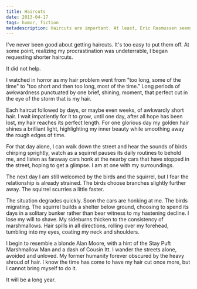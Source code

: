 ```yaml
---
title: Haircuts
date: 2013-04-17
tags: humor, fiction
metadescription: Haircuts are important. At least, Eric Rasmussen seems to think so.
---
```


I've never been good about getting haircuts. It's too easy to put them off. At
some point, realizing my procrastination was undeterrable, I began requesting
shorter haircuts.

It did not help.

I watched in horror as my hair problem went from "too long, some of the time" to
"too short and then too long, most of the time." Long periods of awkwardness
punctuated by one brief, shining, moment, that perfect cut in the eye of the
storm that is my hair.

Each haircut followed by days, or maybe even weeks, of awkwardly short hair.
I wait impatiently for it to grow, until one day, after all hope has been lost,
my hair reaches its perfect length. For one glorious day my golden hair shines a
brilliant light, highlighting my inner beauty while smoothing away the rough
edges of time.

For that day alone, I can walk down the street and hear the sounds of birds
chirping sprightly, watch as a squirrel pauses its daily routines to behold me,
and listen as faraway cars honk at the nearby cars that have stopped in the
street, hoping to get a glimpse. I am at one with my surroundings.

The next day I am still welcomed by the birds and the squirrel, but I fear the
relationship is already strained. The birds choose branches slightly further
away. The squirrel scurries a little faster.

The situation degrades quickly. Soon the cars are honking at me. The birds
migrating. The squirrel builds a shelter below ground, choosing to spend its
days in a solitary bunker rather than bear witness to my hastening decline. I
lose my will to shave. My sideburns thicken to the consistency of
marshmallows. Hair spills in all directions, rolling over my forehead, tumbling
into my eyes, coating my neck and shoulders.

I begin to resemble a blonde Alan Moore, with a hint of the Stay Puft
Marshmallow Man and a dash of Cousin Itt. I wander the streets alone, avoided
and unloved. My former humanity forever obscured by the heavy shroud of hair. I
know the time has come to have my hair cut once more, but I cannot bring myself
to do it.

It will be a long year.
